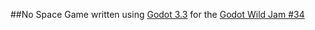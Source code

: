 ##No Space
Game written using [Godot 3.3](https://godotengine.org/) for the [Godot Wild Jam #34](https://itch.io/jam/godot-wild-jam-34)

